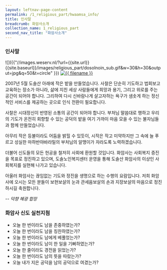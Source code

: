 ```yaml
---
layout: leftnav-page-content
permalink: /1_religious_part/hwaamsa_info/
title: 인사말
breadcrumb: 화암사소개
collection_name: 1_religious_part
second_nav_title: "화암사소개"
---
```


### **인사말**

<!-- ![Organisational chart for Smart Nation and Digital Governance Group (SNDGG) in the Prime Minister Office (PMO)]({{- "/images/religious_part/dosolnoin_sub.gif" | relative_url -}}) -->
![]({{"//images.weserv.nl/?url={{site.url}}{{site.baseurl}}/images/religious_part/dosolnoin_sub.gif&w=30&h=30&output=jpg&q=50&t=circle" }})
<a href="{{ file.path | relative_url }}" title="{{ filename }}"><img src="//images.weserv.nl/?url={{site.url}}{{site.baseurl}}/images/religious_part/dosolnoin_sub.gif&w=30&h=30&output=jpg&q=50&t=circle" alt="{{ filename }}" /></a>

2007년 5월 도솔산 아래에 작은 밭을 만들었습니다. 사찰은 단순히 기도하고 법회보고 교육하는 장소가 아니라, 삶에 지친 세상 사람들에게 희망과 용기, 그리고 위로를 주는 공간이 되어야 합니다.  그리하여 다시 신바람나게 살고자하는 욕구가 샘솟게 하는 정신적인 서비스를 제공하는 곳으로 인식 전환이 필요합니다. 

사찰은 시대정신이 반영된 소통의 공간이 되어야 합니다. 부처님 말씀대로 행하고 우리의 기도가 온전히 회향할 수 있는 공덕의 밭을 여기 가까이 마음 모을 수 있는 불자님들과 함께 만들었습니다. 

아무리 작은 등불이라도 어둠을 밝힐 수 있듯이, 시작은 작고 미약하지만 그 속에 늘 푸르고 성실한 마하반야바라밀의 부처님의 알맹이가 자라도록 노력하겠습니다. 

더불어 신도들의 모든 헌공을 철저히 사회에 환원할 것입니다. 화암사는 사회복지 증진을 목표로 정진하고 있으며, 도솔노인복지센터 운영을 통해 도솔산 화암사의 이상인 사회복지를 실현해 나가고 있습니다. 

아울러 화암사는 끊임없는 기도와 정진을 생명으로 하는 수행의 요람입니다. 저희 화암사에 오시는 모든 분들이 보현보살의 눈과 관세음보살의 손과 지장보살의 마음으로 정진하시길 축원합니다. 

*-- 덕향 혜광 합장*


### **화암사 신도 실천지첨**
- 오늘 한 번이라도 남을 존중하였는가?
- 오늘 한 번이라도 남을 칭찬하였는가?
- 오늘 한 번이라도 남에게 베풀었는가?
- 오늘 한 번이라도 남이 한 일을 기뻐하였는가?
- 오늘 한 줄이라도 경전을 읽었는가?
- 오늘 한 번이라도 남의 뜻을 따랐는가?
- 오늘 내가 지은 공덕을 남의 공덕으로 여겼는가?

<!-- <table class="table-v">
  <tr>
    <td>Singapore population size</td>
    <td>5.6 million (2016)</td>
  </tr>
  <tr>
    <td>Land mass of Singapore</td>
    <td>719.9 km²</td>
  </tr>
  <tr>
    <td>Other information</td>
    <td><b>Ethnic groups</b> <br>74.3% Chinese <br>13.3% Malay <br> 9.1% Indian <br><br> <b>3.2% Others</b></td>
  </tr>
</table> -->